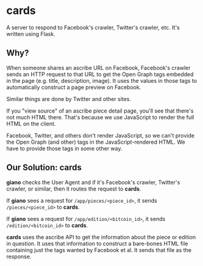 # cards

A server to respond to Facebook's crawler, Twitter's crawler, etc. It's written using Flask.

## Why?

When someone shares an ascribe URL on Facebook, Facebook's crawler sends an HTTP request to that URL to get the Open Graph tags embedded in the page (e.g. title, description, image). It uses the values in those tags to automatically construct a page preview on Facebook.

Similar things are done by Twitter and other sites.

If you "view source" of an ascribe piece detail page, you'll see that there's not much HTML there. That's because we use JavaScript to render the full HTML on the client.

Facebook, Twitter, and others don't render JavaScript, so we can't provide the Open Graph (and other) tags in the JavaScript-rendered HTML. We have to provide those tags in some other way.

## Our Solution: cards

**giano** checks the User Agent and if it's Facebook's crawler, Twitter's crawler, or similar, then it routes the request to **cards**.

If **giano** sees a request for `/app/pieces/<piece_id>`, it sends `/pieces/<piece_id>` to **cards**.

If **giano** sees a request for `/app/edition/<bitcoin_id>`, it sends `/edition/<bitcoin_id>` to **cards**.

**cards** uses the ascribe API to get the information about the piece or edition in question. It uses that information to construct a bare-bones HTML file containing just the tags wanted by Facebook et al. It sends that file as the response.



